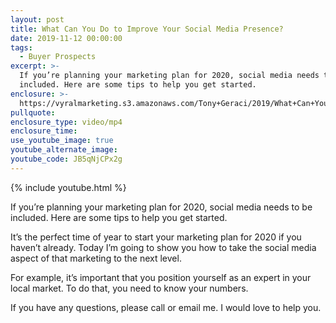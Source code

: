 ```yaml
---
layout: post
title: What Can You Do to Improve Your Social Media Presence?
date: 2019-11-12 00:00:00
tags:
  - Buyer Prospects
excerpt: >-
  If you’re planning your marketing plan for 2020, social media needs to be
  included. Here are some tips to help you get started.
enclosure: >-
  https://vyralmarketing.s3.amazonaws.com/Tony+Geraci/2019/What+Can+You+Do+to+Improve+Your+Social+Media+Presence_.mp4
pullquote:
enclosure_type: video/mp4
enclosure_time:
use_youtube_image: true
youtube_alternate_image:
youtube_code: JB5qNjCPx2g
---
```


{% include youtube.html %}

If you’re planning your marketing plan for 2020, social media needs to be included. Here are some tips to help you get started.

It’s the perfect time of year to start your marketing plan for 2020 if you haven’t already. Today I’m going to show you how to take the social media aspect of that marketing to the next level.

For example, it’s important that you position yourself as an expert in your local market. To do that, you need to know your numbers.

If you have any questions, please call or email me. I would love to help you.